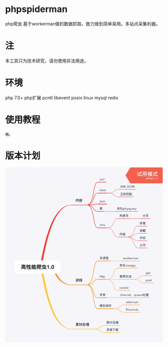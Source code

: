 # phpspiderman
php爬虫
基于workerman做的数据抓取。致力做到简单易用。多站点采集利器。

# 注
本工具只为技术研究，请勿使用非法用途。

# 环境
 php 7.0+
 php扩展
   pcntl
   libevent
   posix
 linux
 mysql
 redis
 

# 使用教程
    略。

# 版本计划
![avatar](高性能爬虫1.0.png)
